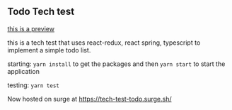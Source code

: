 ## Todo Tech test

[this is a preview](https://git-repo-img.s3.eu-west-2.amazonaws.com/todo.png)

this is a tech test that uses react-redux, react spring, typescript to implement a simple todo list.

starting:
`yarn install` to get the packages and then `yarn start` to start the application

testing:
`yarn test`

Now hosted on surge at 
https://tech-test-todo.surge.sh/
